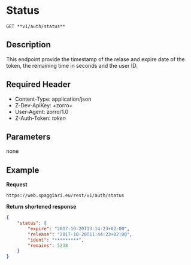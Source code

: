 # Status

    GET **v1/auth/status**

## Description
This endpoint provide the timestamp of the relase and expire date of the token, the remaining time in seconds and the user ID.

## Required Header
* Content-Type: application/json
* Z-Dev-ApiKey: +zorro+
* User-Agent: zorro/1.0
* Z-Auth-Token: *token*

## Parameters
none

## Example
**Request**

    https://web.spaggiari.eu/rest/v1/auth/status

**Return** __shortened response__
``` json
{
	"status": {
		"expire": "2017-10-20T13:14:23+02:00",
		"release": "2017-10-20T11:44:23+02:00",
		"ident": "*********",
		"remains": 5238
	}
}
```

